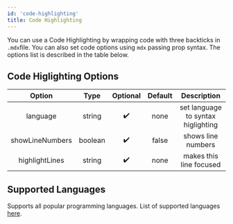 ```yaml
---
id: 'code-highlighting'
title: Code Highlighting
---
```


You can use a Code Highlighting by wrapping code with three backticks in `.mdx`file. You can also set code options using `mdx` passing prop syntax. The options list is described in the table below.

## Code Higlighting Options

|     Option      |  Type   |      Optional      | Default |            Description             |
| :-------------: | :-----: | :----------------: | :-----: | :--------------------------------: |
|    language     | string  | :heavy_check_mark: |  none   | set language to syntax higlighting |
| showLineNumbers | boolean | :heavy_check_mark: |  false  |         shows line numbers         |
| highlightLines  | string  | :heavy_check_mark: |  none   |      makes this line focused       |

## Supported Languages

Supports all popular programming languages. List of supported languages [here](https://prismjs.com/#supported-languages).
